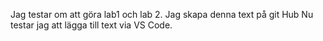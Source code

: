 Jag testar om att göra lab1 och lab 2. Jag skapa denna text på git Hub
Nu testar jag att lägga till text via VS Code.